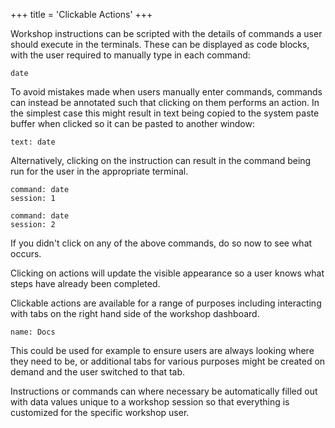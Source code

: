 +++
title = 'Clickable Actions'
+++

Workshop instructions can be scripted with the details of commands a user should
execute in the terminals. These can be displayed as code blocks, with the user
required to manually type in each command:

```
date
```

To avoid mistakes made when users manually enter commands, commands can instead
be annotated such that clicking on them performs an action. In the simplest case
this might result in text being copied to the system paste buffer when clicked
so it can be pasted to another window:

```workshop:copy
text: date
```

Alternatively, clicking on the instruction can result in the command being run
for the user in the appropriate terminal.

```terminal:execute
command: date
session: 1
```

```terminal:execute
command: date
session: 2
```

If you didn't click on any of the above commands, do so now to see what occurs.

Clicking on actions will update the visible appearance so a user knows what
steps have already been completed.

Clickable actions are available for a range of purposes including interacting
with tabs on the right hand side of the workshop dashboard.

```dashboard:open-dashboard
name: Docs
```

This could be used for example to ensure users are always looking where they
need to be, or additional tabs for various purposes might be created on demand
and the user switched to that tab.

Instructions or commands can where necessary be automatically filled out with
data values unique to a workshop session so that everything is customized for
the specific workshop user.

